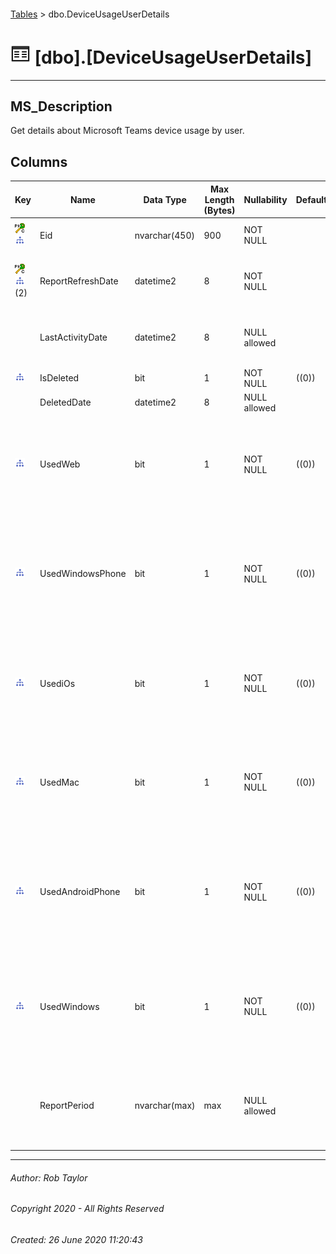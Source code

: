 #### 

[Tables](Tables.md) > dbo.DeviceUsageUserDetails

# ![Tables](../images/Table32.png) [dbo].[DeviceUsageUserDetails]

---

## <a name="#description"></a>MS_Description

Get details about Microsoft Teams device usage by user.

## <a name="#columns"></a>Columns

| Key | Name | Data Type | Max Length (Bytes) | Nullability | Default | Description |
|---|---|---|---|---|---|---|
| [![Cluster Primary Key PK_dbo.DeviceUsageUserDetails: UserPrincipalName\ReportRefreshDate](../images/pkcluster.png)](#indexes)[![Indexes IX_UserPrincipalName](../images/Index.png)](#indexes) | Eid | nvarchar(450) | 900 | NOT NULL |  | _Foreign Key to Eid in dbo.Users_ |
| [![Cluster Primary Key PK_dbo.DeviceUsageUserDetails: UserPrincipalName\ReportRefreshDate](../images/pkcluster.png)](#indexes)[![Indexes IX_ReportRefreshDate IX_ReportRefreshDate_IsDeleted](../images/Index.png)](#indexes)(2) | ReportRefreshDate | datetime2 | 8 | NOT NULL |  | _The date the usage data was retrieved from graph._ |
|  | LastActivityDate | datetime2 | 8 | NULL allowed |  | _The last activity date for the user within the period._ |
| [![Indexes IX_ReportRefreshDate_IsDeleted](../images/Index.png)](#indexes) | IsDeleted | bit | 1 | NOT NULL | ((0)) |  |
|  | DeletedDate | datetime2 | 8 | NULL allowed |  |  |
| [![Indexes IX_ReportRefreshDate_IsDeleted](../images/Index.png)](#indexes) | UsedWeb | bit | 1 | NOT NULL | ((0)) | _Whether the user used a Web device to access Teams within the report period._ |
| [![Indexes IX_ReportRefreshDate_IsDeleted](../images/Index.png)](#indexes) | UsedWindowsPhone | bit | 1 | NOT NULL | ((0)) | _Whether the user used a Windows Phone device to access Teams within the report period._ |
| [![Indexes IX_ReportRefreshDate_IsDeleted](../images/Index.png)](#indexes) | UsediOs | bit | 1 | NOT NULL | ((0)) | _Whether the user used an iOS device to access Teams within the report period._ |
| [![Indexes IX_ReportRefreshDate_IsDeleted](../images/Index.png)](#indexes) | UsedMac | bit | 1 | NOT NULL | ((0)) | _Whether the user used a Mac device to access Teams within the report period._ |
| [![Indexes IX_ReportRefreshDate_IsDeleted](../images/Index.png)](#indexes) | UsedAndroidPhone | bit | 1 | NOT NULL | ((0)) | _Whether the user used an Android Phone device to access Teams within the report period._ |
| [![Indexes IX_ReportRefreshDate_IsDeleted](../images/Index.png)](#indexes) | UsedWindows | bit | 1 | NOT NULL | ((0)) | _Whether the user used a Windows device to access Teams within the report period._ |
|  | ReportPeriod | nvarchar(max) | max | NULL allowed |  | _The number of days requested when calling the graph endpoint._ |


---

###### Author:  Rob Taylor

###### Copyright 2020 - All Rights Reserved

###### Created: 26 June 2020 11:20:43

